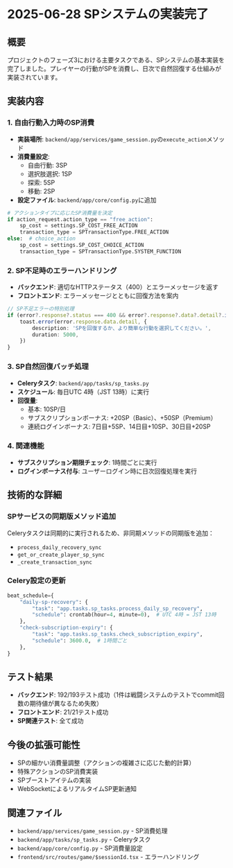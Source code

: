 # 2025-06-28 SPシステムの実装完了

## 概要
プロジェクトのフェーズ3における主要タスクである、SPシステムの基本実装を完了しました。プレイヤーの行動がSPを消費し、日次で自然回復する仕組みが実装されています。

## 実装内容

### 1. 自由行動入力時のSP消費
- **実装場所**: `backend/app/services/game_session.py`の`execute_action`メソッド
- **消費量設定**: 
  - 自由行動: 3SP
  - 選択肢選択: 1SP
  - 探索: 5SP
  - 移動: 2SP
- **設定ファイル**: `backend/app/core/config.py`に追加

```python
# アクションタイプに応じたSP消費量を決定
if action_request.action_type == "free_action":
    sp_cost = settings.SP_COST_FREE_ACTION
    transaction_type = SPTransactionType.FREE_ACTION
else:  # choice_action
    sp_cost = settings.SP_COST_CHOICE_ACTION
    transaction_type = SPTransactionType.SYSTEM_FUNCTION
```

### 2. SP不足時のエラーハンドリング
- **バックエンド**: 適切なHTTPステータス（400）とエラーメッセージを返す
- **フロントエンド**: エラーメッセージとともに回復方法を案内

```typescript
// SP不足エラーの特別処理
if (error?.response?.status === 400 && error?.response?.data?.detail?.includes('SP不足')) {
    toast.error(error.response.data.detail, {
        description: 'SPを回復するか、より簡単な行動を選択してください。',
        duration: 5000,
    })
}
```

### 3. SP自然回復バッチ処理
- **Celeryタスク**: `backend/app/tasks/sp_tasks.py`
- **スケジュール**: 毎日UTC 4時（JST 13時）に実行
- **回復量**: 
  - 基本: 10SP/日
  - サブスクリプションボーナス: +20SP（Basic）、+50SP（Premium）
  - 連続ログインボーナス: 7日目+5SP、14日目+10SP、30日目+20SP

### 4. 関連機能
- **サブスクリプション期限チェック**: 1時間ごとに実行
- **ログインボーナス付与**: ユーザーログイン時に日次回復処理を実行

## 技術的な詳細

### SPサービスの同期版メソッド追加
Celeryタスクは同期的に実行されるため、非同期メソッドの同期版を追加：
- `process_daily_recovery_sync`
- `get_or_create_player_sp_sync`
- `_create_transaction_sync`

### Celery設定の更新
```python
beat_schedule={
    "daily-sp-recovery": {
        "task": "app.tasks.sp_tasks.process_daily_sp_recovery",
        "schedule": crontab(hour=4, minute=0),  # UTC 4時 = JST 13時
    },
    "check-subscription-expiry": {
        "task": "app.tasks.sp_tasks.check_subscription_expiry",
        "schedule": 3600.0,  # 1時間ごと
    },
}
```

## テスト結果
- **バックエンド**: 192/193テスト成功（1件は戦闘システムのテストでcommit回数の期待値が異なるため失敗）
- **フロントエンド**: 21/21テスト成功
- **SP関連テスト**: 全て成功

## 今後の拡張可能性
- SPの細かい消費量調整（アクションの複雑さに応じた動的計算）
- 特殊アクションのSP消費実装
- SPブーストアイテムの実装
- WebSocketによるリアルタイムSP更新通知

## 関連ファイル
- `backend/app/services/game_session.py` - SP消費処理
- `backend/app/tasks/sp_tasks.py` - Celeryタスク
- `backend/app/core/config.py` - SP消費量設定
- `frontend/src/routes/game/$sessionId.tsx` - エラーハンドリング